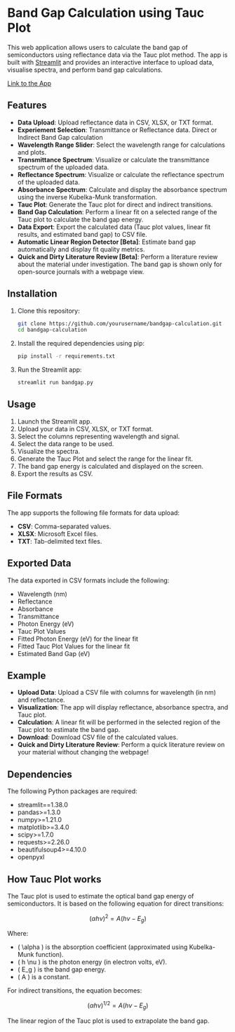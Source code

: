 # Band Gap Calculation using Tauc Plot

This web application allows users to calculate the band gap of semiconductors using reflectance data via the Tauc plot method. The app is built with [Streamlit](https://streamlit.io/) and provides an interactive interface to upload data, visualise spectra, and perform band gap calculations.

[Link to the App](https://app-bandgap-app-sebastiano-gadolini.streamlit.app/)

## Features

- **Data Upload**: Upload reflectance data in CSV, XLSX, or TXT format.
- **Experiement Selection**: Transmittance or Reflectance data. Direct or Indirect Band Gap calculation
- **Wavelength Range Slider**: Select the wavelength range for calculations and plots.
- **Transmittance Spectrum**: Visualize or calculate the transmittance spectrum of the uploaded data.
- **Reflectance Spectrum**: Visualize or calculate the reflectance spectrum of the uploaded data.
- **Absorbance Spectrum**: Calculate and display the absorbance spectrum using the inverse Kubelka-Munk transformation.
- **Tauc Plot**: Generate the Tauc plot for direct and indirect transitions.
- **Band Gap Calculation**: Perform a linear fit on a selected range of the Tauc plot to calculate the band gap energy.
- **Data Export**: Export the calculated data (Tauc plot values, linear fit results, and estimated band gap) to CSV file.
- **Automatic Linear Region Detector [Beta]**: Estimate band gap automatically and display fit quality metrics.
- **Quick and Dirty Literature Review [Beta]**: Perform a literature review about the material under investigation. The band gap is shown only for open-source journals with a webpage view.

## Installation

1. Clone this repository:
   ```bash
   git clone https://github.com/yourusername/bandgap-calculation.git
   cd bandgap-calculation
2. Install the required dependencies using pip:
   ```bash
   pip install -r requirements.txt
3. Run the Streamlit app:
   ```bash
   streamlit run bandgap.py

## Usage

1. Launch the Streamlit app.
2. Upload your data in CSV, XLSX, or TXT format.
4. Select the columns representing wavelength and signal.
5. Select the data range to be used.
6. Visualize the spectra.
7. Generate the Tauc Plot and select the range for the linear fit.
8. The band gap energy is calculated and displayed on the screen.
9. Export the results as CSV.

## File Formats

The app supports the following file formats for data upload:

- **CSV**: Comma-separated values.
- **XLSX**: Microsoft Excel files.
- **TXT**: Tab-delimited text files.

## Exported Data

The data exported in CSV formats include the following:

- Wavelength (nm)
- Reflectance
- Absorbance
- Transmittance
- Photon Energy (eV)
- Tauc Plot Values
- Fitted Photon Energy (eV) for the linear fit
- Fitted Tauc Plot Values for the linear fit
- Estimated Band Gap (eV)

## Example

- **Upload Data**: Upload a CSV file with columns for wavelength (in nm) and reflectance.
- **Visualization**: The app will display reflectance, absorbance spectra, and Tauc plot.
- **Calculation**: A linear fit will be performed in the selected region of the Tauc plot to estimate the band gap.
- **Download**: Download CSV file of the calculated values.
- **Quick and Dirty Literature Review**: Perform a quick literature review on your material without changing the webpage!

## Dependencies

The following Python packages are required:

- streamlit==1.38.0
- pandas>=1.3.0
- numpy>=1.21.0
- matplotlib>=3.4.0
- scipy>=1.7.0
- requests>=2.26.0
- beautifulsoup4>=4.10.0
- openpyxl

## How Tauc Plot works

The Tauc plot is used to estimate the optical band gap energy of semiconductors. It is based on the following equation for direct transitions:

$$
(\alpha h \nu)^2 = A(h \nu - E_g)
$$

Where:
- \( \alpha \) is the absorption coefficient (approximated using Kubelka-Munk function).
- \( h \nu \) is the photon energy (in electron volts, eV).
- \( E_g \) is the band gap energy.
- \( A \) is a constant.

For indirect transitions, the equation becomes:

$$
(\alpha h \nu)^{1/2} = A(h \nu - E_g)
$$

The linear region of the Tauc plot is used to extrapolate the band gap.
